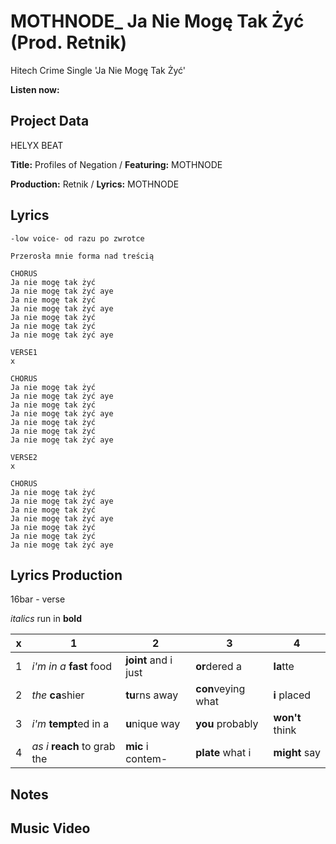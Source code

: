 # MOTHNODE_ Ja Nie Mogę Tak Żyć (Prod. Retnik)
Hitech Crime Single 'Ja Nie Mogę Tak Żyć'

**Listen now:**

## Project Data

HELYX BEAT

**Title:** Profiles of Negation / **Featuring:** MOTHNODE

**Production:** Retnik / **Lyrics:** MOTHNODE

## Lyrics

```
-low voice- od razu po zwrotce

Przerosła mnie forma nad treścią 

CHORUS
Ja nie mogę tak żyć 
Ja nie mogę tak żyć aye
Ja nie mogę tak żyć 
Ja nie mogę tak żyć aye
Ja nie mogę tak żyć 
Ja nie mogę tak żyć 
Ja nie mogę tak żyć aye

VERSE1
x

CHORUS
Ja nie mogę tak żyć 
Ja nie mogę tak żyć aye
Ja nie mogę tak żyć 
Ja nie mogę tak żyć aye
Ja nie mogę tak żyć 
Ja nie mogę tak żyć 
Ja nie mogę tak żyć aye

VERSE2
x

CHORUS
Ja nie mogę tak żyć 
Ja nie mogę tak żyć aye
Ja nie mogę tak żyć 
Ja nie mogę tak żyć aye
Ja nie mogę tak żyć 
Ja nie mogę tak żyć 
Ja nie mogę tak żyć aye
```

## Lyrics Production

16bar - verse

*italics* run in
**bold**

| x | 1 | 2 | 3 | 4 |
|---|---|---|---|---|
| 1 | *i'm in a* **fast** food | **joint** and i just  | **or**dered a  | **la**tte  |
| 2 | *the* **ca**shier | **tu**rns away  |  **con**veying what |  **i** placed |
| 3 | *i'm* **tempt**ed in a | **u**nique way  |  **you** probably |  **won't** think |
| 4 | *as i* **reach** to grab the |  **mic** i contem-  | **plate** what i | **might** say |

## Notes


## Music Video


